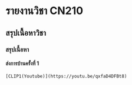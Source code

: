 # รายงานวิชา CN210

## สรุปเนื้อหาวิชา

### สรุปเนื้อหา

#### ส่งการบ้านครั้งที่ 1

    [CLIP1(Youtube)](https://youtu.be/qxfaD4DFBt8)


